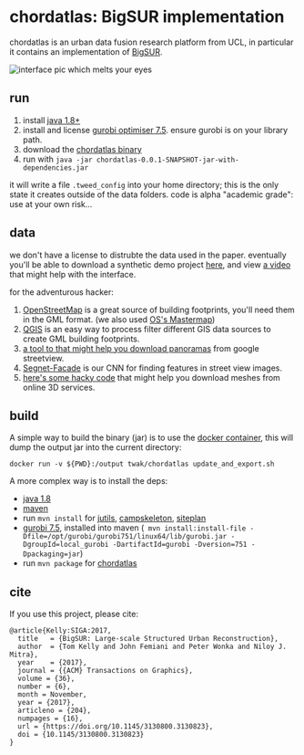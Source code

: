 # chordatlas: BigSUR implementation

chordatlas is an urban data fusion research platform from UCL, in particular it contains an implementation of [BigSUR](http://geometry.cs.ucl.ac.uk/projects/2017/bigsur/).

![interface pic which melts your eyes](https://raw.githubusercontent.com/twak/chordatlas/22b4513bb2e1ac8c9bc1034c4b187025346f5d1a/wiki/pic.jpg)

## run

1. install [java 1.8+](http://www.oracle.com/technetwork/java/javase/downloads/index.html)
1. install and license [gurobi optimiser 7.5](http://www.gurobi.com/downloads/gurobi-optimizer). ensure gurobi is on your library path.
1. download the [chordatlas binary](https://drive.google.com/open?id=1FC5K2kKP12jQLlE97YlwhzceTrLgxuDn)
1. run with `java -jar chordatlas-0.0.1-SNAPSHOT-jar-with-dependencies.jar`

it will write a file `.tweed_config` into your home directory; this is the only state it creates outside of the data folders.
code is alpha "academic grade": use at your own risk...

## data

we don't have a license to distrubte the data used in the paper. eventually you'll be able to download a synthetic demo project [here](), and view [a video]() that might help with the interface.

for the adventurous hacker: 
1. [OpenStreetMap](wiki.openstreetmap.org) is a great source of building footprints, you'll need them in the GML format. (we also used [OS's Mastermap](https://www.ordnancesurvey.co.uk/business-and-government/products/mastermap-products.html))
1. [QGIS](http://www.qgis.org) is an easy way to process filter different GIS data sources to create GML building footprints.
1. [a tool to that might help you download panoramas](https://github.com/twak/panoscraper) from google streetview.
1. [Segnet-Facade](https://github.com/jfemiani/facade-segmentation) is our CNN for finding features in street view images.
1. [here's some hacky code](https://github.com/twak/chordatlas/blob/master/src/org/twak/readTrace/ReadTrace.java) that might help you download meshes from online 3D services.

## build

A simple way to build the binary (jar) is to use the [docker container](https://hub.docker.com/r/twak/chordatlas/), this will dump the output jar into the current directory:
```
docker run -v ${PWD}:/output twak/chordatlas update_and_export.sh
```

A more complex way is to install the deps:
- [java 1.8](http://openjdk.java.net/install/)
- [maven](https://maven.apache.org/)
- run `mvn install` for [jutils](https://github.com/twak/jutils), [campskeleton](https://github.com/twak/campskeleton), [siteplan](https://github.com/twak/siteplan)
- [gurobi 7.5](http://www.gurobi.com/downloads/gurobi-optimizer), installed into maven (` mvn install:install-file -Dfile=/opt/gurobi/gurobi751/linux64/lib/gurobi.jar -DgroupId=local_gurobi -DartifactId=gurobi -Dversion=751 -Dpackaging=jar`)
- run `mvn package` for [chordatlas]()

## cite

If you use this project, please cite:
```
@article{Kelly:SIGA:2017,
  title   = {BigSUR: Large-scale Structured Urban Reconstruction},
  author  = {Tom Kelly and John Femiani and Peter Wonka and Niloy J. Mitra},
  year    = {2017},
  journal = {{ACM} Transactions on Graphics},
  volume = {36},
  number = {6},
  month = November,
  year = {2017},
  articleno = {204},
  numpages = {16},
  url = {https://doi.org/10.1145/3130800.3130823},
  doi = {10.1145/3130800.3130823}
}
```
